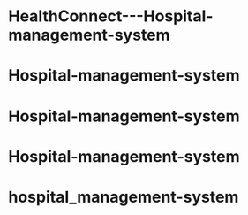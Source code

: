# HealthConnect---Hospital-management-system
# Hospital-management-system
# Hospital-management-system
# Hospital-management-system
# hospital_management-system
